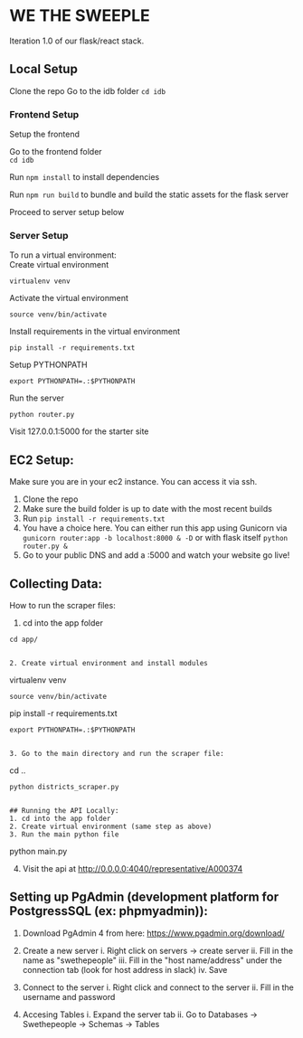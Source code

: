 # WE THE SWEEPLE  
Iteration 1.0 of our flask/react stack.  

## Local Setup
Clone the repo
Go to the idb folder `cd idb`

### Frontend Setup
Setup the frontend     

Go to the frontend folder  
`cd idb`

Run `npm install` to install dependencies   

Run `npm run build` to bundle and build the static assets for the flask server  

Proceed to server setup below

### Server Setup
To run a virtual environment:  
Create virtual environment
```
virtualenv venv
```    

Activate the virtual environment  
```
source venv/bin/activate
```  

Install requirements in the virtual environment
```
pip install -r requirements.txt
```

Setup PYTHONPATH  
```
export PYTHONPATH=.:$PYTHONPATH
```

Run the server  
```
python router.py
```

Visit 127.0.0.1:5000 for the starter site


## EC2 Setup:
Make sure you are in your ec2 instance. You can access it via ssh.  

1. Clone the repo
2. Make sure the build folder is up to date with the most recent builds
3. Run `pip install -r requirements.txt`
4. You have a choice here. You can either run this app using Gunicorn via `gunicorn router:app -b localhost:8000 & -D` or with flask itself `python router.py &`
5. Go to your public DNS and add a :5000 and watch your website go live!




## Collecting Data:
How to run the scraper files:
1. cd into the app folder 

```
cd app/


2. Create virtual environment and install modules

```
virtualenv venv

```
source venv/bin/activate

```
pip install -r requirements.txt

```
export PYTHONPATH=.:$PYTHONPATH


3. Go to the main directory and run the scraper file: 
```
cd ..

```
python districts_scraper.py


## Running the API Locally:
1. cd into the app folder 
2. Create virtual environment (same step as above)
3. Run the main python file

```
python main.py

4. Visit the api at http://0.0.0.0:4040/representative/A000374

## Setting up PgAdmin (development platform for PostgressSQL (ex: phpmyadmin)):

1. Download PgAdmin 4 from here: https://www.pgadmin.org/download/
2. Create a new server 
	i. Right click on servers -> create server
   ii. Fill in the name as "swethepeople"
  iii. Fill in the "host name/address" under the connection tab (look for host address in slack)
   iv. Save 

3. Connect to the server
	i. Right click and connect to the server
   ii. Fill in the username and password 

4. Accesing Tables
	i. Expand the server tab
   ii. Go to Databases -> Swethepeople -> Schemas -> Tables








